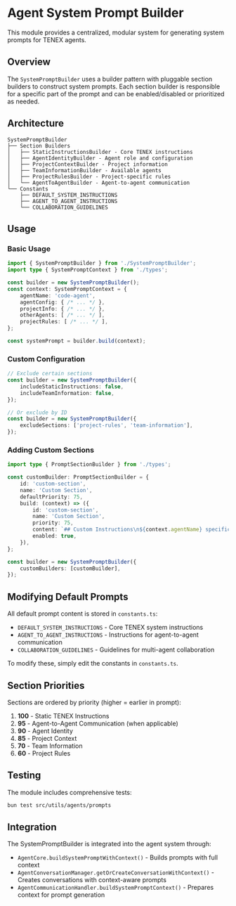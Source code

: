 # Agent System Prompt Builder

This module provides a centralized, modular system for generating system prompts for TENEX agents.

## Overview

The `SystemPromptBuilder` uses a builder pattern with pluggable section builders to construct system prompts. Each section builder is responsible for a specific part of the prompt and can be enabled/disabled or prioritized as needed.

## Architecture

```
SystemPromptBuilder
├── Section Builders
│   ├── StaticInstructionsBuilder - Core TENEX instructions
│   ├── AgentIdentityBuilder - Agent role and configuration
│   ├── ProjectContextBuilder - Project information
│   ├── TeamInformationBuilder - Available agents
│   ├── ProjectRulesBuilder - Project-specific rules
│   └── AgentToAgentBuilder - Agent-to-agent communication
└── Constants
    ├── DEFAULT_SYSTEM_INSTRUCTIONS
    ├── AGENT_TO_AGENT_INSTRUCTIONS
    └── COLLABORATION_GUIDELINES
```

## Usage

### Basic Usage

```typescript
import { SystemPromptBuilder } from './SystemPromptBuilder';
import type { SystemPromptContext } from './types';

const builder = new SystemPromptBuilder();
const context: SystemPromptContext = {
    agentName: 'code-agent',
    agentConfig: { /* ... */ },
    projectInfo: { /* ... */ },
    otherAgents: [ /* ... */ ],
    projectRules: [ /* ... */ ],
};

const systemPrompt = builder.build(context);
```

### Custom Configuration

```typescript
// Exclude certain sections
const builder = new SystemPromptBuilder({
    includeStaticInstructions: false,
    includeTeamInformation: false,
});

// Or exclude by ID
const builder = new SystemPromptBuilder({
    excludeSections: ['project-rules', 'team-information'],
});
```

### Adding Custom Sections

```typescript
import type { PromptSectionBuilder } from './types';

const customBuilder: PromptSectionBuilder = {
    id: 'custom-section',
    name: 'Custom Section',
    defaultPriority: 75,
    build: (context) => ({
        id: 'custom-section',
        name: 'Custom Section',
        priority: 75,
        content: `## Custom Instructions\n${context.agentName} specific content`,
        enabled: true,
    }),
};

const builder = new SystemPromptBuilder({
    customBuilders: [customBuilder],
});
```

## Modifying Default Prompts

All default prompt content is stored in `constants.ts`:

- `DEFAULT_SYSTEM_INSTRUCTIONS` - Core TENEX system instructions
- `AGENT_TO_AGENT_INSTRUCTIONS` - Instructions for agent-to-agent communication
- `COLLABORATION_GUIDELINES` - Guidelines for multi-agent collaboration

To modify these, simply edit the constants in `constants.ts`.

## Section Priorities

Sections are ordered by priority (higher = earlier in prompt):

1. **100** - Static TENEX Instructions
2. **95** - Agent-to-Agent Communication (when applicable)
3. **90** - Agent Identity
4. **85** - Project Context
5. **70** - Team Information
6. **60** - Project Rules

## Testing

The module includes comprehensive tests:

```bash
bun test src/utils/agents/prompts
```

## Integration

The SystemPromptBuilder is integrated into the agent system through:

- `AgentCore.buildSystemPromptWithContext()` - Builds prompts with full context
- `AgentConversationManager.getOrCreateConversationWithContext()` - Creates conversations with context-aware prompts
- `AgentCommunicationHandler.buildSystemPromptContext()` - Prepares context for prompt generation